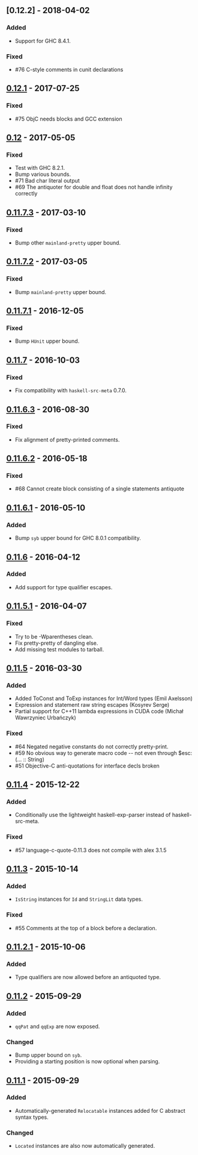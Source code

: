 ## [0.12.2] - 2018-04-02
### Added
 - Support for GHC 8.4.1.
### Fixed
- #76 C-style comments in cunit declarations

## [0.12.1] - 2017-07-25
### Fixed
- #75 ObjC needs blocks and GCC extension

## [0.12] - 2017-05-05
### Fixed
- Test with GHC 8.2.1.
- Bump various bounds.
- #71 Bad char literal output
- #69 The antiquoter for double and float does not handle infinity correctly	

## [0.11.7.3] - 2017-03-10
### Fixed
- Bump other `mainland-pretty` upper bound.

## [0.11.7.2] - 2017-03-05
### Fixed
- Bump `mainland-pretty` upper bound.

## [0.11.7.1] - 2016-12-05
### Fixed
- Bump `HUnit` upper bound.

## [0.11.7] - 2016-10-03
### Fixed
- Fix compatibility with `haskell-src-meta` 0.7.0.

## [0.11.6.3] - 2016-08-30
### Fixed
- Fix alignment of pretty-printed comments.

## [0.11.6.2] - 2016-05-18
### Fixed
- #68 Cannot create block consisting of a single statements antiquote

## [0.11.6.1] - 2016-05-10
### Added
- Bump `syb` upper bound for GHC 8.0.1 compatibility.

## [0.11.6] - 2016-04-12
### Added
- Add support for type qualifier escapes.

## [0.11.5.1] - 2016-04-07
### Fixed
- Try to be -Wparentheses clean.
- Fix pretty-pretty of dangling else.
- Add missing test modules to tarball.

## [0.11.5] - 2016-03-30
### Added
- Added ToConst and ToExp instances for Int/Word types (Emil Axelsson)
- Expression and statement raw string escapes (Kosyrev Serge)
- Partial support for C++11 lambda expressions in CUDA code (Michał Wawrzyniec Urbańczyk)

### Fixed
- #64 Negated negative constants do not correctly pretty-print.
- #59 No obvious way to generate macro code -- not even through $esc:(... :: String)
- #51 Objective-C anti-quotations for interface decls broken

## [0.11.4] - 2015-12-22
### Added
- Conditionally use the lightweight haskell-exp-parser instead of haskell-src-meta.

### Fixed
- #57 language-c-quote-0.11.3 does not compile with alex 3.1.5

## [0.11.3] - 2015-10-14
### Added
- `IsString` instances for `Id` and `StringLit` data types.

### Fixed
- #55 Comments at the top of a block before a declaration.

## [0.11.2.1] - 2015-10-06
### Added
- Type qualifiers are now allowed before an antiquoted type.

## [0.11.2] - 2015-09-29
### Added
- `qqPat` and `qqExp` are now exposed.

### Changed
- Bump upper bound on `syb`.
- Providing a starting position is now optional when parsing.

## [0.11.1] - 2015-09-29
### Added
- Automatically-generated `Relocatable` instances added for C abstract syntax types.

### Changed
- `Located` instances are also now automatically generated.

[0.12.1]: https://github.com/mainland/language-c-quote/compare/language-c-quote-0.12...language-c-quote-0.12.1
[0.12]: https://github.com/mainland/language-c-quote/compare/language-c-quote-0.11.7.2...language-c-quote-0.12
[0.11.7.3]: https://github.com/mainland/language-c-quote/compare/language-c-quote-0.11.7.2...language-c-quote-0.11.7.3
[0.11.7.2]: https://github.com/mainland/language-c-quote/compare/language-c-quote-0.11.7.1...language-c-quote-0.11.7.2
[0.11.7.1]: https://github.com/mainland/language-c-quote/compare/language-c-quote-0.11.7...language-c-quote-0.11.7.1
[0.11.7]: https://github.com/mainland/language-c-quote/compare/language-c-quote-0.11.6.3...language-c-quote-0.11.7
[0.11.6.3]: https://github.com/mainland/language-c-quote/compare/language-c-quote-0.11.6.2...language-c-quote-0.11.6.3
[0.11.6.2]: https://github.com/mainland/language-c-quote/compare/language-c-quote-0.11.6.1...language-c-quote-0.11.6.2
[0.11.6.1]: https://github.com/mainland/language-c-quote/compare/language-c-quote-0.11.6...language-c-quote-0.11.6.1
[0.11.6]: https://github.com/mainland/language-c-quote/compare/language-c-quote-0.11.5.1...language-c-quote-0.11.6
[0.11.5.1]: https://github.com/mainland/language-c-quote/compare/language-c-quote-0.11.5...language-c-quote-0.11.5.1
[0.11.5]: https://github.com/mainland/language-c-quote/compare/language-c-quote-0.11.4...language-c-quote-0.11.5
[0.11.4]: https://github.com/mainland/language-c-quote/compare/language-c-quote-0.11.3...language-c-quote-0.11.4
[0.11.3]: https://github.com/mainland/language-c-quote/compare/language-c-quote-0.11.2...language-c-quote-0.11.3
[0.11.2.1]: https://github.com/mainland/language-c-quote/compare/language-c-quote-0.11.2...language-c-quote-0.11.2.1
[0.11.2]: https://github.com/mainland/language-c-quote/compare/language-c-quote-0.11.1...language-c-quote-0.11.2
[0.11.1]: https://github.com/mainland/language-c-quote/compare/language-c-quote-0.11.0.1...language-c-quote-0.11.1
